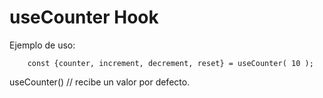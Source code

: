 # useCounter Hook

Ejemplo de uso:
```
    const {counter, increment, decrement, reset} = useCounter( 10 );

```

useCounter() // recibe un valor por defecto.